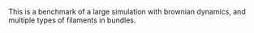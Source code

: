 This is a benchmark of a large simulation with
brownian dynamics, and multiple types of filaments in bundles.